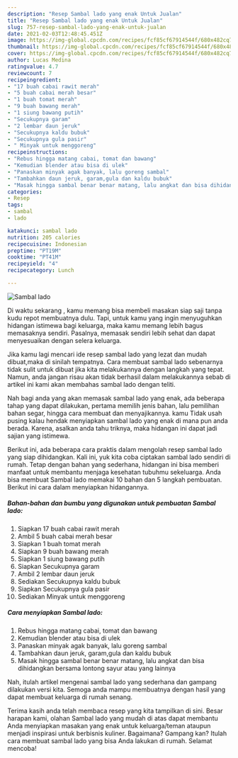 ```yaml
---
description: "Resep Sambal lado yang enak Untuk Jualan"
title: "Resep Sambal lado yang enak Untuk Jualan"
slug: 757-resep-sambal-lado-yang-enak-untuk-jualan
date: 2021-02-03T12:48:45.451Z
image: https://img-global.cpcdn.com/recipes/fcf85cf67914544f/680x482cq70/sambal-lado-foto-resep-utama.jpg
thumbnail: https://img-global.cpcdn.com/recipes/fcf85cf67914544f/680x482cq70/sambal-lado-foto-resep-utama.jpg
cover: https://img-global.cpcdn.com/recipes/fcf85cf67914544f/680x482cq70/sambal-lado-foto-resep-utama.jpg
author: Lucas Medina
ratingvalue: 4.7
reviewcount: 7
recipeingredient:
- "17 buah cabai rawit merah"
- "5 buah cabai merah besar"
- "1 buah tomat merah"
- "9 buah bawang merah"
- "1 siung bawang putih"
- "Secukupnya garam"
- "2 lembar daun jeruk"
- "Secukupnya kaldu bubuk"
- "Secukupnya gula pasir"
- " Minyak untuk menggoreng"
recipeinstructions:
- "Rebus hingga matang cabai, tomat dan bawang"
- "Kemudian blender atau bisa di ulek"
- "Panaskan minyak agak banyak, lalu goreng sambal"
- "Tambahkan daun jeruk, garam,gula dan kaldu bubuk"
- "Masak hingga sambal benar benar matang, lalu angkat dan bisa dihidangkan bersama lontong sayur atau yang lainnya"
categories:
- Resep
tags:
- sambal
- lado

katakunci: sambal lado 
nutrition: 205 calories
recipecuisine: Indonesian
preptime: "PT19M"
cooktime: "PT41M"
recipeyield: "4"
recipecategory: Lunch

---
```



![Sambal lado](https://img-global.cpcdn.com/recipes/fcf85cf67914544f/680x482cq70/sambal-lado-foto-resep-utama.jpg)

Di waktu  sekarang , kamu memang bisa membeli masakan siap saji tanpa kudu repot membuatnya dulu. Tapi, untuk kamu yang ingin menyuguhkan hidangan istimewa bagi keluarga, maka kamu memang lebih bagus memasaknya sendiri. Pasalnya, memasak sendiri lebih sehat dan dapat menyesuaikan dengan selera keluarga.

Jika kamu lagi mencari ide resep sambal lado yang lezat dan mudah dibuat,maka di sinilah tempatnya. Cara membuat sambal lado  sebenarnya tidak sulit untuk dibuat jika kita melakukannya dengan langkah yang tepat. Namun, anda jangan risau akan tidak berhasil dalam melakukannya 
sebab di artikel ini kami akan membahas sambal lado dengan teliti.  



Nah bagi anda yang akan memasak sambal lado yang enak, ada beberapa tahap yang dapat dilakukan, pertama memilih jenis bahan, lalu pemilihan bahan segar, hingga cara membuat dan menyajikannya. kamu Tidak usah pusing kalau hendak menyiapkan sambal lado yang enak di mana pun anda berada. Karena, asalkan anda  tahu triknya, maka hidangan ini dapat jadi sajian yang istimewa.

Berikut ini, ada beberapa cara praktis  dalam mengolah resep sambal lado yang siap dihidangkan. Kali ini, yuk kita coba ciptakan sambal lado sendiri di rumah. Tetap dengan bahan yang sederhana, hidangan ini bisa memberi manfaat untuk membantu menjaga kesehatan tubuhmu sekeluarga. Anda bisa membuat Sambal lado memakai 10 bahan dan 5 langkah pembuatan. Berikut ini cara dalam menyiapkan hidangannya.

<!--inarticleads1-->

##### Bahan-bahan dan bumbu yang digunakan untuk pembuatan Sambal lado:

1. Siapkan 17 buah cabai rawit merah
1. Ambil 5 buah cabai merah besar
1. Siapkan 1 buah tomat merah
1. Siapkan 9 buah bawang merah
1. Siapkan 1 siung bawang putih
1. Siapkan Secukupnya garam
1. Ambil 2 lembar daun jeruk
1. Sediakan Secukupnya kaldu bubuk
1. Siapkan Secukupnya gula pasir
1. Sediakan  Minyak untuk menggoreng




<!--inarticleads2-->

##### Cara menyiapkan Sambal lado:

1. Rebus hingga matang cabai, tomat dan bawang
1. Kemudian blender atau bisa di ulek
1. Panaskan minyak agak banyak, lalu goreng sambal
1. Tambahkan daun jeruk, garam,gula dan kaldu bubuk
1. Masak hingga sambal benar benar matang, lalu angkat dan bisa dihidangkan bersama lontong sayur atau yang lainnya




Nah, itulah artikel mengenai  sambal lado  yang sederhana dan gampang dilakukan versi kita. Semoga anda mampu membuatnya dengan hasil yang dapat membuat keluarga di rumah senang. 

Terima kasih anda telah membaca resep yang kita tampilkan di sini. Besar harapan kami, olahan  Sambal lado yang mudah di atas dapat membantu Anda menyiapkan masakan yang enak untuk keluarga/teman ataupun menjadi inspirasi untuk berbisnis kuliner. Bagaimana? Gampang kan? Itulah cara membuat sambal lado yang bisa Anda lakukan di rumah. Selamat mencoba!

